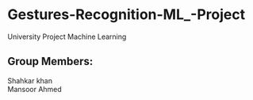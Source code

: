# Gestures-Recognition-ML_-Project
University Project Machine Learning

<h2> Group Members: </h2>
Shahkar khan <br>
Mansoor Ahmed
